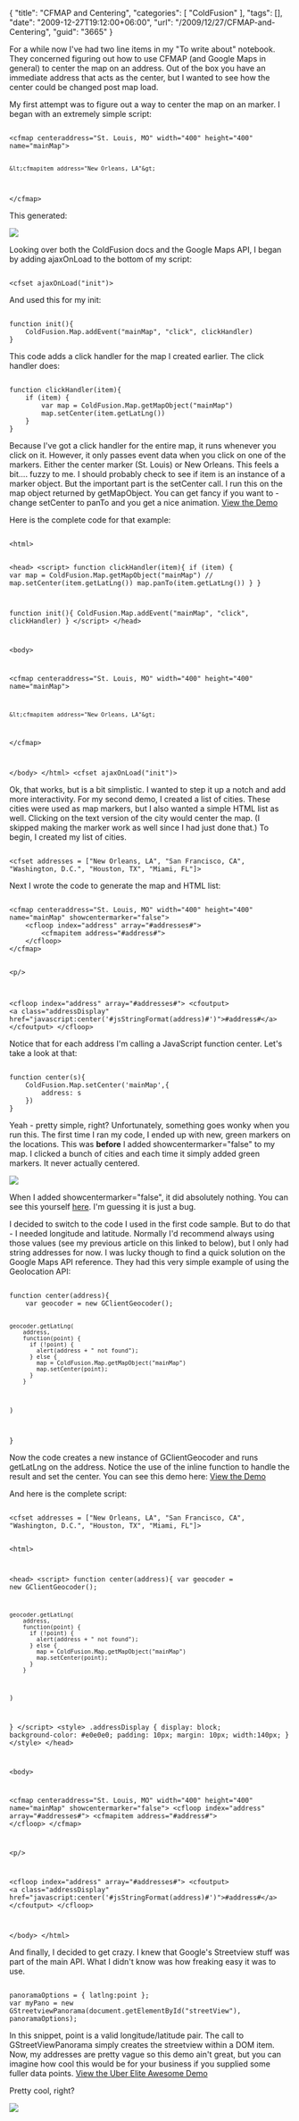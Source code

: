 {
	"title": "CFMAP and Centering",
	"categories": [
		"ColdFusion"
	],
	"tags": [],
	"date": "2009-12-27T19:12:00+06:00",
	"url": "/2009/12/27/CFMAP-and-Centering",
	"guid": "3665"
}

For a while now I've had two line items in my "To write about" notebook. They concerned figuring out how to use CFMAP (and Google Maps in general) to center the map on an address. Out of the box you have an immediate address that acts as the center, but I wanted to see how the center could be changed post map load. 
<p/>

My first attempt was to figure out a way to center the map on an marker. I began with an extremely simple script:
<!--more-->
<p/>
<code>
&lt;cfmap centeraddress="St. Louis, MO" width="400" height="400" name="mainMap"&gt;

	&lt;cfmapitem address="New Orleans, LA"&gt;

&lt;/cfmap&gt;
</code>
<p/>

This generated: 
<p/>

<img src="http://www.raymondcamden.com/images/Screen shot 2009-12-27 at 6.36.28 PM.png" />
<p/>

Looking over both the ColdFusion docs and the Google Maps API, I began by adding ajaxOnLoad to the bottom of my script:
<p/>

<code>
&lt;cfset ajaxOnLoad("init")&gt;
</code>
<p/>

And used this for my init:
<p/>

<code>
function init(){
	ColdFusion.Map.addEvent("mainMap", "click", clickHandler)
}
</code>
<p/>

This code adds a click handler for the map I created earlier. The click handler does:
<p/>

<code>
function clickHandler(item){
	if (item) {
		var map = ColdFusion.Map.getMapObject("mainMap")
		map.setCenter(item.getLatLng())
	}
}
</code>
<p/>

Because I've got a click handler for the entire map, it runs whenever you click on it. However, it only passes event data when you click on one of the markers. Either the center marker (St. Louis) or New Orleans. This feels a bit.... fuzzy to me. I should probably check to see if item is an instance of a marker object. But the important part is the setCenter call. I run this on the map object returned by getMapObject. You can get fancy if you want to - change setCenter to panTo and you get a nice animation. <a href="http://www.coldfusionjedi.com/demos/map122709/test.cfm">View the Demo</a>
<p/>

Here is the complete code for that example:
<p/>

<code>
&lt;html&gt;

&lt;head&gt;
&lt;script&gt;
function clickHandler(item){
	if (item) {
		var map = ColdFusion.Map.getMapObject("mainMap")
//		map.setCenter(item.getLatLng())
		map.panTo(item.getLatLng())
	}
}

function init(){
	ColdFusion.Map.addEvent("mainMap", "click", clickHandler)
}
&lt;/script&gt;
&lt;/head&gt;


&lt;body&gt;


&lt;cfmap centeraddress="St. Louis, MO" width="400" height="400" name="mainMap"&gt;

	&lt;cfmapitem address="New Orleans, LA"&gt;

&lt;/cfmap&gt;


&lt;/body&gt;
&lt;/html&gt;
&lt;cfset ajaxOnLoad("init")&gt;
</code>
<p/>

Ok, that works, but is a bit simplistic. I wanted to step it up a notch and add more interactivity. For my second demo, I created a list of cities. These cities were used as map markers, but I also wanted a simple HTML list as well. Clicking on the text version of the city would center the map. (I skipped making the marker work as well since I had just done that.) To begin, I created my list of cities.
<p/>

<code>
&lt;cfset addresses = ["New Orleans, LA", "San Francisco, CA", "Washington, D.C.", "Houston, TX", "Miami, FL"]&gt;
</code>
<p/>

Next I wrote the code to generate the map and HTML list:
<p/>

<code>
&lt;cfmap centeraddress="St. Louis, MO" width="400" height="400" name="mainMap" showcentermarker="false"&gt;
	&lt;cfloop index="address" array="#addresses#"&gt;
		&lt;cfmapitem address="#address#"&gt;
	&lt;/cfloop&gt;
&lt;/cfmap&gt;

&lt;p/&gt;

&lt;cfloop index="address" array="#addresses#"&gt;
	&lt;cfoutput&gt;
	&lt;a class="addressDisplay" href="javascript:center('#jsStringFormat(address)#')"&gt;#address#&lt;/a&gt;
	&lt;/cfoutput&gt;
&lt;/cfloop&gt;
</code>

<p/>

Notice that for each address I'm calling a JavaScript function center. Let's take a look at that:

<p/>

<code>
function center(s){
	ColdFusion.Map.setCenter('mainMap',{
		address: s
	})
}
</code>
<p/>

Yeah - pretty simple, right? Unfortunately, something goes wonky when you run this. The first time I ran my code, I ended up with new, green markers on the locations. This was <b>before</b> I added showcentermarker="false" to my map. I clicked a bunch of cities and each time it simply added green markers. It never actually centered. 
<p/>

<img src="http://www.coldfusionjedi.com/images/Screen shot 2009-12-27 at 6.58.41 PM.png" />
<p/>

When I added showcentermarker="false", it did absolutely nothing. You can see this yourself <a href="http://www.coldfusionjedi.com/demos/map122709/test2.cfm">here</a>. I'm guessing it is just a bug. 
<p/>

I decided to switch to the code I used in the first code sample. But to do that - I needed longitude and latitude. Normally I'd recommend always using those values (see my previous article on this linked to below), but I only had string addresses for now. I was lucky though to find a quick solution on the Google Maps API reference. They had this very simple example of using the Geolocation API:
<p/>

<code>
function center(address){
	var geocoder = new GClientGeocoder();

	geocoder.getLatLng(
	    address,
	    function(point) {
	      if (!point) {
	        alert(address + " not found");
	      } else {
			map = ColdFusion.Map.getMapObject("mainMap")
			map.setCenter(point);
	      }
	    }
  )

}
</code>
<p/>

Now the code creates a new instance of GClientGeocoder and runs getLatLng on the address. Notice the use of the inline function to handle the result and set the center. You can see this demo here: <a href="http://www.coldfusionjedi.com/demos/map122709/test2a.cfm">View the Demo</a>
<p/>

And here is the complete script:
<p/>

<code>
&lt;cfset addresses = ["New Orleans, LA", "San Francisco, CA", "Washington, D.C.", "Houston, TX", "Miami, FL"]&gt;

&lt;html&gt;

&lt;head&gt;
&lt;script&gt;
function center(address){
	var geocoder = new GClientGeocoder();

	geocoder.getLatLng(
	    address,
	    function(point) {
	      if (!point) {
	        alert(address + " not found");
	      } else {
			map = ColdFusion.Map.getMapObject("mainMap")
			map.setCenter(point);
	      }
	    }
  )

}
&lt;/script&gt;
&lt;style&gt;
.addressDisplay {
 display: block;
 background-color: #e0e0e0;
 padding: 10px;
 margin: 10px;
 width:140px;
}
&lt;/style&gt;
&lt;/head&gt;


&lt;body&gt;


&lt;cfmap centeraddress="St. Louis, MO" width="400" height="400" name="mainMap" showcentermarker="false"&gt;
	&lt;cfloop index="address" array="#addresses#"&gt;
		&lt;cfmapitem address="#address#"&gt;
	&lt;/cfloop&gt;
&lt;/cfmap&gt;

&lt;p/&gt;

&lt;cfloop index="address" array="#addresses#"&gt;
	&lt;cfoutput&gt;
	&lt;a class="addressDisplay" href="javascript:center('#jsStringFormat(address)#')"&gt;#address#&lt;/a&gt;
	&lt;/cfoutput&gt;
&lt;/cfloop&gt;

&lt;/body&gt;
&lt;/html&gt;
</code>
<p/>

And finally, I decided to get crazy. I knew that Google's Streetview stuff was part of the main API. What I didn't know was how freaking easy it was to use. 
<p/>

<code>
panoramaOptions = { latlng:point };
var myPano = new GStreetviewPanorama(document.getElementById("streetView"), panoramaOptions);
</code>
<p/>

In this snippet, point is a valid longitude/latitude pair. The call to GStreetViewPanorama simply creates the streetview within a DOM item. Now, my addresses are pretty vague so this demo ain't great, but you can imagine how cool this would be for your business if you supplied some fuller data points. <a href="http://www.coldfusionjedi.com/demos/map122709/test5.cfm">View the Uber Elite Awesome Demo</a>
<p/>

Pretty cool, right?
<p/>

<img src="http://www.coldfusionjedi.com/images/Screen shot 2009-12-27 at 7.08.19 PM.png" />